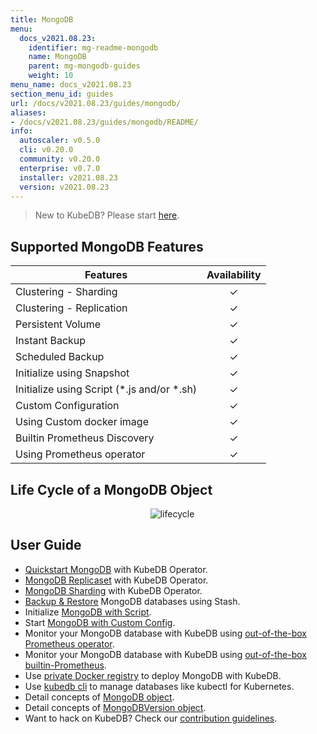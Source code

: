 ```yaml
---
title: MongoDB
menu:
  docs_v2021.08.23:
    identifier: mg-readme-mongodb
    name: MongoDB
    parent: mg-mongodb-guides
    weight: 10
menu_name: docs_v2021.08.23
section_menu_id: guides
url: /docs/v2021.08.23/guides/mongodb/
aliases:
- /docs/v2021.08.23/guides/mongodb/README/
info:
  autoscaler: v0.5.0
  cli: v0.20.0
  community: v0.20.0
  enterprise: v0.7.0
  installer: v2021.08.23
  version: v2021.08.23
---
```


> New to KubeDB? Please start [here](/docs/v2021.08.23/README).

## Supported MongoDB Features

| Features                                     | Availability |
| -------------------------------------------- | :----------: |
| Clustering - Sharding                        |   &#10003;   |
| Clustering - Replication                     |   &#10003;   |
| Persistent Volume                            |   &#10003;   |
| Instant Backup                               |   &#10003;   |
| Scheduled Backup                             |   &#10003;   |
| Initialize using Snapshot                    |   &#10003;   |
| Initialize using Script (\*.js and/or \*.sh) |   &#10003;   |
| Custom Configuration                         |   &#10003;   |
| Using Custom docker image                    |   &#10003;   |
| Builtin Prometheus Discovery                 |   &#10003;   |
| Using Prometheus operator                    |   &#10003;   |

## Life Cycle of a MongoDB Object

<p align="center">
  <img alt="lifecycle"  src="/docs/v2021.08.23/images/mongodb/mgo-lifecycle.png">
</p>

## User Guide

- [Quickstart MongoDB](/docs/v2021.08.23/guides/mongodb/quickstart/quickstart) with KubeDB Operator.
- [MongoDB Replicaset](/docs/v2021.08.23/guides/mongodb/clustering/replicaset) with KubeDB Operator.
- [MongoDB Sharding](/docs/v2021.08.23/guides/mongodb/clustering/sharding) with KubeDB Operator.
- [Backup & Restore](/docs/v2021.08.23/guides/mongodb/backup/overview/) MongoDB databases using Stash.
- Initialize [MongoDB with Script](/docs/v2021.08.23/guides/mongodb/initialization/using-script).
- Start [MongoDB with Custom Config](/docs/v2021.08.23/guides/mongodb/configuration/using-config-file).
- Monitor your MongoDB database with KubeDB using [out-of-the-box Prometheus operator](/docs/v2021.08.23/guides/mongodb/monitoring/using-prometheus-operator).
- Monitor your MongoDB database with KubeDB using [out-of-the-box builtin-Prometheus](/docs/v2021.08.23/guides/mongodb/monitoring/using-builtin-prometheus).
- Use [private Docker registry](/docs/v2021.08.23/guides/mongodb/private-registry/using-private-registry) to deploy MongoDB with KubeDB.
- Use [kubedb cli](/docs/v2021.08.23/guides/mongodb/cli/cli) to manage databases like kubectl for Kubernetes.
- Detail concepts of [MongoDB object](/docs/v2021.08.23/guides/mongodb/concepts/mongodb).
- Detail concepts of [MongoDBVersion object](/docs/v2021.08.23/guides/mongodb/concepts/catalog).
- Want to hack on KubeDB? Check our [contribution guidelines](/docs/v2021.08.23/CONTRIBUTING).
